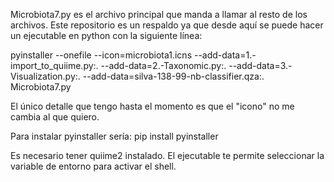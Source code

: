 Microbiota7.py es el archivo principal que manda a llamar al resto de los archivos.
Este repositorio es un respaldo ya que desde aquí se puede hacer un ejecutable en python con la siguiente línea:

pyinstaller --onefile --icon=microbiota1.icns --add-data=1.-import_to_quiime.py:. --add-data=2.-Taxonomic.py:. --add-data=3.-Visualization.py:. --add-data=silva-138-99-nb-classifier.qza:. Microbiota7.py

El único detalle que tengo hasta el momento es que el "icono" no me cambia al que quiero.

Para instalar pyinstaller sería: pip install pyinstaller

Es necesario tener quiime2 instalado. El ejecutable te permite seleccionar la variable de entorno para activar el shell.
